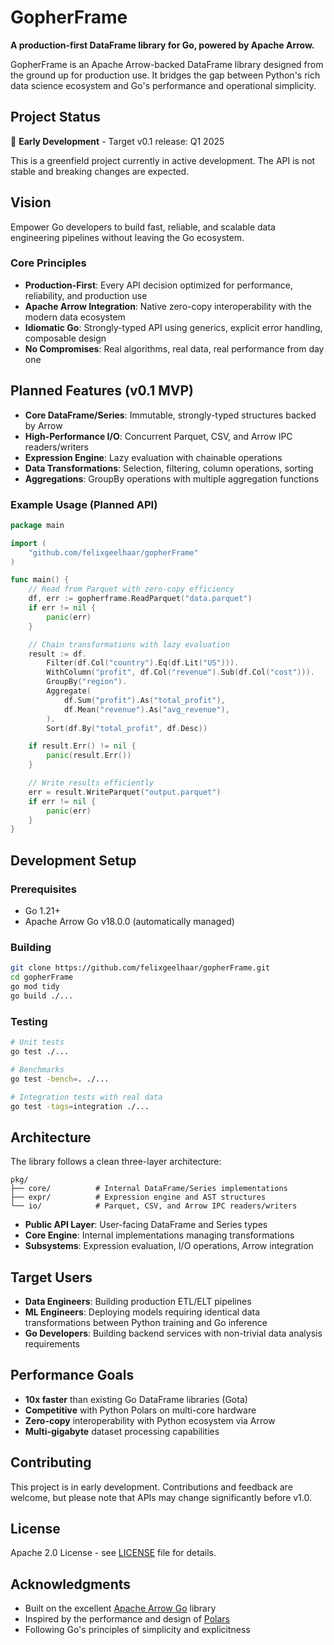 # GopherFrame

**A production-first DataFrame library for Go, powered by Apache Arrow.**

GopherFrame is an Apache Arrow-backed DataFrame library designed from the ground up for production use. It bridges the gap between Python's rich data science ecosystem and Go's performance and operational simplicity.

## Project Status

🚧 **Early Development** - Target v0.1 release: Q1 2025

This is a greenfield project currently in active development. The API is not stable and breaking changes are expected.

## Vision

Empower Go developers to build fast, reliable, and scalable data engineering pipelines without leaving the Go ecosystem.

### Core Principles

- **Production-First**: Every API decision optimized for performance, reliability, and production use
- **Apache Arrow Integration**: Native zero-copy interoperability with the modern data ecosystem
- **Idiomatic Go**: Strongly-typed API using generics, explicit error handling, composable design
- **No Compromises**: Real algorithms, real data, real performance from day one

## Planned Features (v0.1 MVP)

- **Core DataFrame/Series**: Immutable, strongly-typed structures backed by Arrow
- **High-Performance I/O**: Concurrent Parquet, CSV, and Arrow IPC readers/writers
- **Expression Engine**: Lazy evaluation with chainable operations
- **Data Transformations**: Selection, filtering, column operations, sorting
- **Aggregations**: GroupBy operations with multiple aggregation functions

### Example Usage (Planned API)

```go
package main

import (
    "github.com/felixgeelhaar/gopherFrame"
)

func main() {
    // Read from Parquet with zero-copy efficiency
    df, err := gopherframe.ReadParquet("data.parquet")
    if err != nil {
        panic(err)
    }

    // Chain transformations with lazy evaluation
    result := df.
        Filter(df.Col("country").Eq(df.Lit("US"))).
        WithColumn("profit", df.Col("revenue").Sub(df.Col("cost"))).
        GroupBy("region").
        Aggregate(
            df.Sum("profit").As("total_profit"),
            df.Mean("revenue").As("avg_revenue"),
        ).
        Sort(df.By("total_profit", df.Desc))

    if result.Err() != nil {
        panic(result.Err())
    }

    // Write results efficiently
    err = result.WriteParquet("output.parquet")
    if err != nil {
        panic(err)
    }
}
```

## Development Setup

### Prerequisites

- Go 1.21+
- Apache Arrow Go v18.0.0 (automatically managed)

### Building

```bash
git clone https://github.com/felixgeelhaar/gopherFrame.git
cd gopherFrame
go mod tidy
go build ./...
```

### Testing

```bash
# Unit tests
go test ./...

# Benchmarks
go test -bench=. ./...

# Integration tests with real data
go test -tags=integration ./...
```

## Architecture

The library follows a clean three-layer architecture:

```
pkg/
├── core/          # Internal DataFrame/Series implementations
├── expr/          # Expression engine and AST structures  
└── io/            # Parquet, CSV, and Arrow IPC readers/writers
```

- **Public API Layer**: User-facing DataFrame and Series types
- **Core Engine**: Internal implementations managing transformations
- **Subsystems**: Expression evaluation, I/O operations, Arrow integration

## Target Users

- **Data Engineers**: Building production ETL/ELT pipelines
- **ML Engineers**: Deploying models requiring identical data transformations between Python training and Go inference  
- **Go Developers**: Building backend services with non-trivial data analysis requirements

## Performance Goals

- **10x faster** than existing Go DataFrame libraries (Gota)
- **Competitive** with Python Polars on multi-core hardware
- **Zero-copy** interoperability with Python ecosystem via Arrow
- **Multi-gigabyte** dataset processing capabilities

## Contributing

This project is in early development. Contributions and feedback are welcome, but please note that APIs may change significantly before v1.0.

## License

Apache 2.0 License - see [LICENSE](LICENSE) file for details.

## Acknowledgments

- Built on the excellent [Apache Arrow Go](https://github.com/apache/arrow-go) library
- Inspired by the performance and design of [Polars](https://github.com/pola-rs/polars)
- Following Go's principles of simplicity and explicitness
